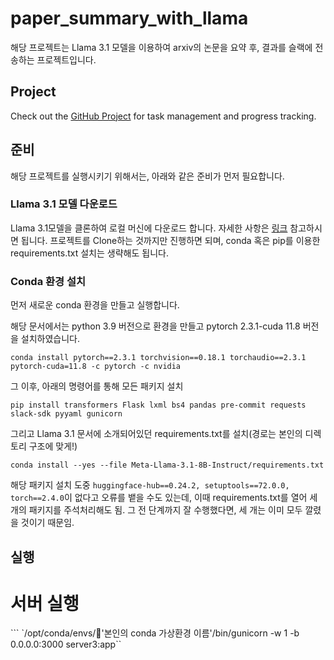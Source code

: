 # paper_summary_with_llama

해당 프로젝트는 Llama 3.1 모델을 이용하여 arxiv의 논문을 요약 후, 결과를 슬랙에 전송하는 프로젝트입니다.

## Project
Check out the [GitHub Project](https://github.com/users/YunSeok-Kang/projects/3) for task management and progress tracking.


## 준비
해당 프로젝트를 실행시키기 위해서는, 아래와 같은 준비가 먼저 필요합니다.

### Llama 3.1 모델 다운로드 
Llama 3.1모델을 클론하여 로컬 머신에 다운로드 합니다. 자세한 사항은 [링크](https://github.com/Debapriya-source/llama-3.1-8B-Instruct) 참고하시면 됩니다. 프로젝트를 Clone하는 것까지만 진행하면 되며, conda 혹은 pip를 이용한 requirements.txt 설치는 생략해도 됩니다.

### Conda 환경 설치
먼저 새로운 conda 환경을 만들고 실행합니다.

해당 문서에서는 python 3.9 버전으로 환경을 만들고 pytorch 2.3.1-cuda 11.8 버전을 설치하였습니다.

```
conda install pytorch==2.3.1 torchvision==0.18.1 torchaudio==2.3.1 pytorch-cuda=11.8 -c pytorch -c nvidia
```

그 이후, 아래의 명령어를 통해 모든 패키지 설치
```
pip install transformers Flask lxml bs4 pandas pre-commit requests slack-sdk pyyaml gunicorn
```

그리고 Llama 3.1 문서에 소개되어있던 requirements.txt를 설치(경로는 본인의 디렉토리 구조에 맞게!)
```
conda install --yes --file Meta-Llama-3.1-8B-Instruct/requirements.txt
```
해당 패키지 설치 도중 `huggingface-hub==0.24.2, setuptools==72.0.0, torch==2.4.0`이 없다고 오류를 뱉을 수도 있는데, 이때 requirements.txt를 열어 세 개의 패키지를 주석처리해도 됨. 그 전 단계까지 잘 수행했다면, 세 개는 이미 모두 깔렸을 것이기 때문임.

## 실행

# 서버 실행
``` `/opt/conda/envs/'본인의 conda 가상환경 이름'/bin/gunicorn -w 1 -b 0.0.0.0:3000 server3:app``
